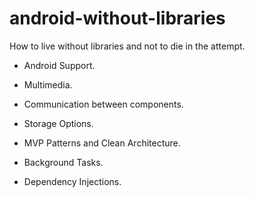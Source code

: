 # android-without-libraries
How to live without libraries and not to die in the attempt.

- Android Support.

- Multimedia.

- Communication between components.

- Storage Options.

- MVP Patterns and Clean Architecture.

- Background Tasks.

- Dependency Injections.
